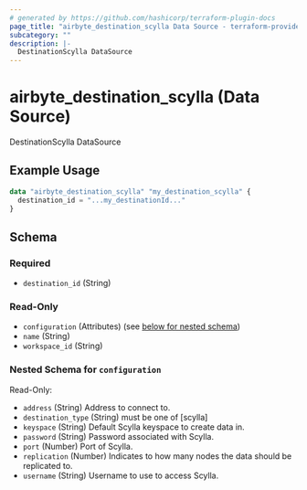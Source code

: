```yaml
---
# generated by https://github.com/hashicorp/terraform-plugin-docs
page_title: "airbyte_destination_scylla Data Source - terraform-provider-airbyte"
subcategory: ""
description: |-
  DestinationScylla DataSource
---
```


# airbyte_destination_scylla (Data Source)

DestinationScylla DataSource

## Example Usage

```terraform
data "airbyte_destination_scylla" "my_destination_scylla" {
  destination_id = "...my_destinationId..."
}
```

<!-- schema generated by tfplugindocs -->
## Schema

### Required

- `destination_id` (String)

### Read-Only

- `configuration` (Attributes) (see [below for nested schema](#nestedatt--configuration))
- `name` (String)
- `workspace_id` (String)

<a id="nestedatt--configuration"></a>
### Nested Schema for `configuration`

Read-Only:

- `address` (String) Address to connect to.
- `destination_type` (String) must be one of [scylla]
- `keyspace` (String) Default Scylla keyspace to create data in.
- `password` (String) Password associated with Scylla.
- `port` (Number) Port of Scylla.
- `replication` (Number) Indicates to how many nodes the data should be replicated to.
- `username` (String) Username to use to access Scylla.


